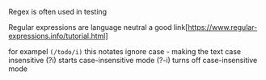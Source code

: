 Regex is often used in testing

Regular expressions are language neutral a good link[https://www.regular-expressions.info/tutorial.html]

for exampel `(/todo/i)` this notates ignore case - making the text case insensitive
(?i) starts case-insensitive mode
(?-i) turns off case-insensitive mode
